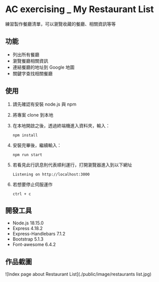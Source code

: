 # AC exercising _ My Restaurant List

練習製作餐廳清單，可以瀏覽收藏的餐廳、相關資訊等等

## 功能

- 列出所有餐廳
- 瀏覽餐廳相關資訊
- 連結餐廳的地址到 Google 地圖
- 關鍵字查找相關餐廳

## 使用

1. 請先確認有安裝 node.js 與 npm
2. 將專案 clone 到本地
3. 在本地開啟之後，透過終端機進入資料夾，輸入：

   ```
   npm install
   ```

4. 安裝完畢後，繼續輸入：

   ```
   npm run start
   ```

5. 若看見此行訊息則代表順利運行，打開瀏覽器進入到以下網址

   ```
   Listening on http://localhost:3000
   ```

6. 若想要停止伺服運作

   ```
   ctrl + c
   ```

## 開發工具

- Node.js 18.15.0
- Express 4.18.2
- Express-Handlebars 7.1.2
- Bootstrap 5.1.3
- Font-awesome 6.4.2

## 作品截圖

![Index page about Restaurant List](./public/image/restaurants list.jpg)
